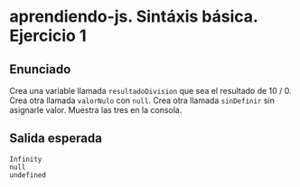 # aprendiendo-js. Sintáxis básica. Ejercicio 1
## Enunciado
Crea una variable llamada `resultadoDivision` que sea el resultado de 10 / 0.
Crea otra llamada `valorNulo` con `null`.
Crea otra llamada `sinDefinir` sin asignarle valor.
Muestra las tres en la consola.

## Salida esperada
```shell
Infinity
null
undefined
```